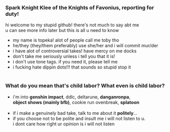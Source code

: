 ### Spark Knight Klee of the Knights of Favonius, reporting for duty!
hi welcome to my stupid github! there's not much to say abt me
</br>u can see more info later but this is all u need to know
- my name is topeka! alot of people call me toby tho
- he/they (they/them preferably) use she/her and i will commit mur/der
- i have alot of controversial takes! have mercy on me docks
- don't take me seriously unless i tell you that it is!
- i don't use tone tags. if you need it, please tell me
- i fucking hate dippin dots!!! that sounds so stupid stop it
</br></br>
### What do you mean that's child labor? What even is child labor?
- i'm into **genshin impact**, ddlc, deltarune, **danganronpa**, 
</br>**object shows (mainly bfb)**, cookie run ovenbreak, **splatoon**
</br></br>
- if i make a genuinely bad take,  talk to me about it **politely**...
- if you choose not to be polite and insult me i will not listen to u. 
</br>i dont care how right ur opinion is i will not listen
</br></br>
